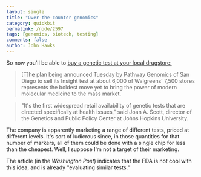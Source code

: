 ```yaml
---
layout: single 
title: "Over-the-counter genomics" 
category: quickbit
permalink: /node/2597
tags: [genomics, biotech, testing] 
comments: false 
author: John Hawks 
---
```


So now you'll be able to <a href="http://www.washingtonpost.com/wp-dyn/content/article/2010/05/10/AR2010051004904.html">buy a genetic test at your local drugstore: </a>

<blockquote>[T]he plan being announced Tuesday by Pathway Genomics of San Diego to sell its Insight test at about 6,000 of Walgreens' 7,500 stores represents the boldest move yet to bring the power of modern molecular medicine to the mass market.</blockquote>

<blockquote>"It's the first widespread retail availability of genetic tests that are directed specifically at health issues," said Joan A. Scott, director of the Genetics and Public Policy Center at Johns Hopkins University.</blockquote>

The company is apparently marketing a range of different tests, priced at different levels. It's sort of ludicrous since, in those quantities for that number of markers, all of them could be done with a single chip for less than the cheapest. Well, I suppose I'm not a target of their marketing. 

The article (in the <i>Washington Post</i>) indicates that the FDA is not cool with this idea, and is already "evaluating similar tests." 

